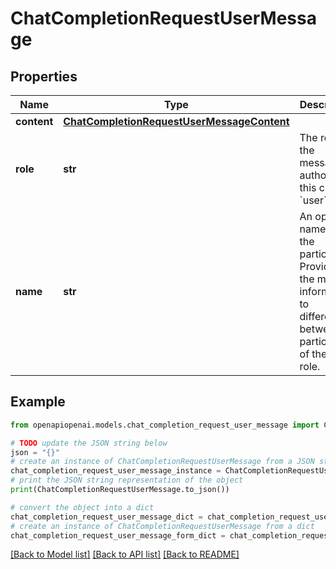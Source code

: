 # ChatCompletionRequestUserMessage


## Properties

Name | Type | Description | Notes
------------ | ------------- | ------------- | -------------
**content** | [**ChatCompletionRequestUserMessageContent**](ChatCompletionRequestUserMessageContent.md) |  | 
**role** | **str** | The role of the messages author, in this case &#x60;user&#x60;. | 
**name** | **str** | An optional name for the participant. Provides the model information to differentiate between participants of the same role. | [optional] 

## Example

```python
from openapiopenai.models.chat_completion_request_user_message import ChatCompletionRequestUserMessage

# TODO update the JSON string below
json = "{}"
# create an instance of ChatCompletionRequestUserMessage from a JSON string
chat_completion_request_user_message_instance = ChatCompletionRequestUserMessage.from_json(json)
# print the JSON string representation of the object
print(ChatCompletionRequestUserMessage.to_json())

# convert the object into a dict
chat_completion_request_user_message_dict = chat_completion_request_user_message_instance.to_dict()
# create an instance of ChatCompletionRequestUserMessage from a dict
chat_completion_request_user_message_form_dict = chat_completion_request_user_message.from_dict(chat_completion_request_user_message_dict)
```
[[Back to Model list]](../README.md#documentation-for-models) [[Back to API list]](../README.md#documentation-for-api-endpoints) [[Back to README]](../README.md)


